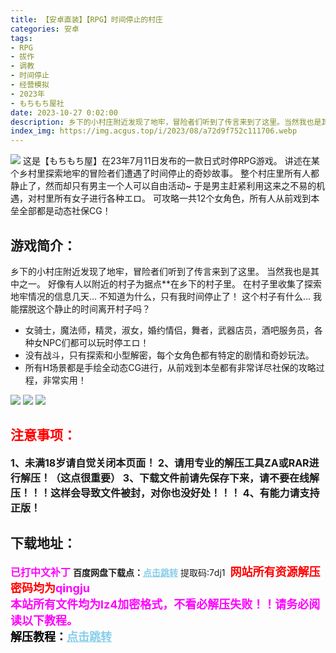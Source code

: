 ```yaml
---
title: 【安卓直装】【RPG】时间停止的村庄
categories: 安卓
tags:
- RPG
- 拔作
- 调教
- 时间停止
- 经营模拟
- 2023年
- もちもち屋社
date: 2023-10-27 0:02:00
description: 乡下的小村庄附近发现了地牢，冒险者们听到了传言来到了这里。当然我也是其中之一。好像有人以附近的村子为据点**在乡下的村子里。在村子里收集了探索地牢情况的信息几天…不知道为什么，只有我时间停止了！ 这个村子有什么…我能摆脱这个静止的时间离开村子吗？
index_img: https://img.acgus.top/i/2023/08/a72d9f752c111706.webp
---
```

![](https://img.acgus.top/i/2023/08/a72d9f752c111706.webp)
这是【もちもち屋】在23年7月11日发布的一款日式时停RPG游戏。
讲述在某个乡村里探索地牢的冒险者们遭遇了时间停止的奇妙故事。
整个村庄里所有人都静止了，然而却只有男主一个人可以自由活动~
于是男主赶紧利用这来之不易的机遇，对村里所有女子进行各种エロ。
可攻略一共12个女角色，所有人从前戏到本垒全部都是动态社保CG！

## 游戏简介：
乡下的小村庄附近发现了地牢，冒险者们听到了传言来到了这里。
当然我也是其中之一。
好像有人以附近的村子为据点**在乡下的村子里。
在村子里收集了探索地牢情况的信息几天…
不知道为什么，只有我时间停止了！ 这个村子有什么…
我能摆脱这个静止的时间离开村子吗？
- 女骑士，魔法师，精灵，淑女，婚约情侣，舞者，武器店员，酒吧服务员，各种女NPC们都可以玩时停エロ！
- 没有战斗，只有探索和小型解密，每个女角色都有特定的剧情和奇妙玩法。
- 所有H场景都是手绘全动态CG进行，从前戏到本垒都有非常详尽社保的攻略过程，非常实用！

![](https://img.acgus.top/i/2023/08/e881761f68111714.webp)
![](https://img.acgus.top/i/2023/08/cba944b3cd111710.webp)
![](https://img.acgus.top/i/2023/08/487ba8bcbd111708.webp)






## <font color=#FF0000 >注意事项：</font>
<font size=3><b>1、未满18岁请自觉关闭本页面！
2、请用专业的解压工具ZA或RAR进行解压！（这点很重要）
3、下载文件前请先保存下来，请不要在线解压！！！这样会导致文件被封，对你也没好处！！！
4、有能力请支持正版！</b></font>

## 下载地址：
<font color=#FF00FF size=3><b>已打中文补丁</b></font>
<b>百度网盘下载点：</b><a href="https://pan.baidu.com/s/1S3---u4Hl1EgrufxxLkJCw?pwd=7dj1" style="color: #87CEEB;"><b>点击跳转</b></a> 提取码:7dj1
<a style="padding: 0" href="https://post.qingju.org/AD/"><img style="max-width:100%" src="https://img.acgus.top/i/2024/07/478f689b8021d8d499ab43d21acf137a.gif" alt=""></a>
<b><font color=#FF0000 size=4>网站所有资源解压密码均为</b></font><b><font color=#FF00FF size=4>qingju</font><font color=#FF0000 ></font></b><br><b><font color=#FF00FF size=4>本站所有文件均为lz4加密格式，不看必解压失败！！请务必阅读以下教程。</b></font><br><b><font color=#000 size=4>解压教程：</b><a href="https://post.qingju.org/tutorial/000/" style="color: #87CEEB;"><b>点击跳转</b></a>
